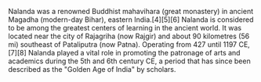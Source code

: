 Nalanda was a renowned Buddhist mahavihara (great monastery) in ancient Magadha (modern-day Bihar), eastern India.[4][5][6] Nalanda is considered to be among the greatest centers of learning in the ancient world. It was located near the city of Rajagriha (now Rajgir) and about 90 kilometres (56 mi) southeast of Pataliputra (now Patna). Operating from 427 until 1197 CE,[7][8] Nalanda played a vital role in promoting the patronage of arts and academics during the 5th and 6th century CE, a period that has since been described as the "Golden Age of India" by scholars.